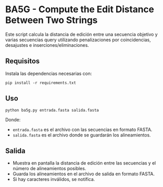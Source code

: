 # BA5G - Compute the Edit Distance Between Two Strings

Este script calcula la distancia de edición entre una secuencia objetivo y varias secuencias query utilizando penalizaciones por coincidencias, desajustes e inserciones/eliminaciones.

## Requisitos
Instala las dependencias necesarias con:
```
pip install -r requirements.txt
```
## Uso
```
python ba5g.py entrada.fasta salida.fasta
```
Donde:
- `entrada.fasta` es el archivo con las secuencias en formato FASTA.
- `salida.fasta` es el archivo donde se guardarán los alineamientos.

## Salida
- Muestra en pantalla la distancia de edición entre las secuencias y el número de alineamientos posibles.
- Guarda los alineamientos en el archivo de salida en formato FASTA.
- Si hay caracteres inválidos, se notifica.
